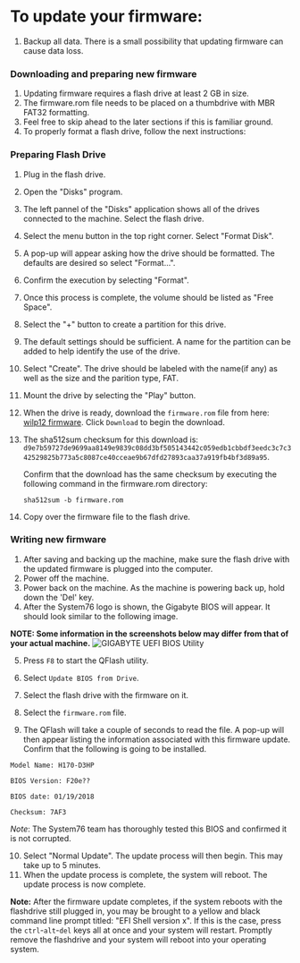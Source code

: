 # To update your firmware:

1. Backup all data. There is a small possibility that updating firmware can cause data loss.

### Downloading and preparing new firmware
1. Updating firmware requires a flash drive at least 2 GB in size.
2. The firmware.rom file needs to be placed on a thumbdrive with MBR FAT32 formatting.
3. Feel free to skip ahead to the later sections if this is familiar ground.
4. To properly format a flash drive, follow the next instructions:

### Preparing Flash Drive
1. Plug in the flash drive.
2. Open the "Disks" program.
3. The left pannel of the "Disks" application shows all of the drives connected to the machine. Select the flash drive.
4. Select the menu button in the top right corner. Select "Format Disk".
5. A pop-up will appear asking how the drive should be formatted. The defaults are desired so select "Format...".
6. Confirm the execution by selecting "Format".
7. Once this process is complete, the volume should be listed as "Free Space".
8. Select the "+" button to create a partition for this drive.
9. The default settings should be sufficient. A name for the partition can be added to help identify the use of the drive.
10. Select "Create". The drive should be labeled with the name(if any) as well as the size and the parition type, FAT.
11. Mount the drive by selecting the "Play" button.
12. When the drive is ready, download the `firmware.rom` file from here: [wilp12 firmware](https://github.com/system76/firmware-desktop/blob/master/wilp12/firmware.rom). Click `Download` to begin the download.

13. The sha512sum checksum for this download is:
```d9e7b59727de9699aa8149e9839c08dd3bf505143442c059edb1cbbdf3eedc3c7c342529825b773a5c8087ce40cceae9b67dfd27893caa37a919fb4bf3d89a95```. 

    Confirm that the download has the same checksum by executing the following command in the firmware.rom directory:

     `sha512sum -b firmware.rom`

14. Copy over the firmware file to the flash drive.

### Writing new firmware
1. After saving and backing up the machine, make sure the flash drive with the updated firmware is plugged into the computer.
2. Power off the machine.
3. Power back on the machine. As the machine is powering back up, hold down the 'Del' key.
4. After the System76 logo is shown, the Gigabyte BIOS will appear. It should look similar to the following image.

**NOTE: Some information in the screenshots below may differ from that of your actual machine.**
![GIGABYTE UEFI BIOS Utility](https://raw.githubusercontent.com/system76/firmware-desktop/master/wilp12/images/1.png)

5. Press `F8` to start the QFlash utility.

6. Select `Update BIOS from Drive`.
7. Select the flash drive with the firmware on it.
8. Select the `firmware.rom` file.
9. The QFlash will take a couple of seconds to read the file. A pop-up will then appear listing the information associated with this firmware update. Confirm that the following is going to be installed.

```
Model Name: H170-D3HP

BIOS Version: F20e??

BIOS date: 01/19/2018

Checksum: 7AF3
```
*Note*: The System76 team has thoroughly tested this BIOS and confirmed it is not corrupted.

10. Select "Normal Update". The update process will then begin. This may take up to 5 minutes.
11. When the update process is complete, the system will reboot. The update process is now complete.

**Note:**
After the firmware update completes, if the system reboots with the flashdrive still plugged in, you may be brought to a yellow and black command line prompt titled: "EFI Shell version x". If this is the case, press the `ctrl`-`alt`-`del` keys all at once and your system will restart. Promptly remove the flashdrive and your system will reboot into your operating system.
